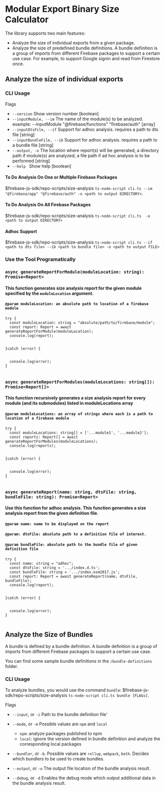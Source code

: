 # Modular Export Binary Size Calculator 

The library supports two main features:
- Analyze the size of individual exports from a given package.
- Analyze the size of predefined bundle definitions. A bundle definition is a group of imports from different Firebase packages to support a certain use case. For example, to support Google signin and read from Firestore once.

## Analyze the size of individual exports
### CLI Usage

Flags

-  `--version`               Show version number                         [boolean]
-  `--inputModule, --im`      The name of the module(s) to be analyzed. example: --inputModule "@firebase/functions" "firebase/auth" [array]
-  `--inputDtsFile, --if`     Support for adhoc analysis. requires a path to dts file [string]
-  `--inputBundleFile, --ib`  Support for adhoc analysis. requires a path to a bundle file [string]
- `--output, -o`            The location where report(s) will be generated, a directory path if module(s) are analyzed; a file path if ad hoc analysis is to be performed [string]
- `--help `                  Show help [boolean]

#### To Do Analysis On One or Multiple Firebase Packages

$firebase-js-sdk/repo-scripts/size-analysis  `ts-node-script cli.ts --im "@firebase/app" "@firebase/auth" -o <path to output DIRECTORY>`.

#### To Do Analysis On All Firebase Packages

$firebase-js-sdk/repo-scripts/size-analysis  `ts-node-script cli.ts  -o <path to output DIRECTORY>`
#### Adhoc Support

$firebase-js-sdk/repo-scripts/size-analysis  `ts-node-script cli.ts --if <path to dts file> --ib <path to bundle file> -o <path to output FILE>`


### Use the Tool Programatically 
### `async generateReportForModule(moduleLocation: string): Promise<Report>`
#### This function generates size analysis report for the given module specified by the `moduleLocation` argument.
#### `@param moduleLocation: an absolute path to location of a firebase module`
```
try {
  const moduleLocation: string = "absolute/path/to/firebase/module";
  const report: Report = await generateReportForModule(moduleLocation);
  console.log(report);


}catch (error) {


  console.log(error);
}


```

### `async generateReportForModules(moduleLocations: string[]): Promise<Report[]>`
#### This function recursively generates a size analysis report for every module (and its submodules) listed in moduleLocations array 
#### `@param moduleLocations: an array of strings where each is a path to location of a firebase module`

```
try {
  const moduleLocations: string[] = ['...module1', '...module2'];
  const reports: Report[] = await generateReportForModules(moduleLocations);
  console.log(reports);


}catch (error) {


  console.log(error);
}


```

### `async generateReport(name: string, dtsFile: string, bundleFile: string): Promise<Report>`
#### Use this function for adhoc analysis. This function generates a size analysis report from the given definition file. 
#### `@param name: name to be displayed on the report`
#### `@param: dtsFile: absolute path to a definition file of interest.`
#### `@param bundleFile: absolute path to the bundle file of given definition file`


```
try {
  const name: string = "adhoc";
  const dtsFile: string = '.../index.d.ts';
  const bundleFile: string = '.../index.esm2017.js';
  const report: Report = await generateReport(name, dtsFile, bundleFile);
  console.log(report);


}catch (error) {


  console.log(error);
}


```


## Analyze the Size of Bundles

A bundle is defined by a bundle definition. A bundle definition is a group of imports from different Firebase packages to support a certain use case.

You can find some sample bundle definitions in the `/bundle-definitions` folder.

### CLI Usage

To analyze bundles, you would use the command `bundle`:
$firebase-js-sdk/repo-scripts/size-analysis  `ts-node-script cli.ts bundle [FLAGs]`.

Flags

- `--input`, or `-i`  Path to the bundle definition file'

- `--mode`, or `-m` Possible values are `npm` and `local`
  - `npm`: analyze packages published to npm
  - `local`: ignore the version defined in bundle definition and analyze the corresponding local packages
- `--bundler`, or `-b`. Possible values are `rollup`, `webpack`, `both`. Decides which bundlers to be used to create bundles.
- `--output`, or `-o` The output file location of the bundle analysis result.
- `--debug`, or `-d` Enables the debug mode which output additional data in the bundle analysis result.
